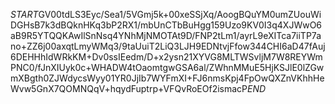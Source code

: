 $START$GV00tdLS3Eyc/Sea1/5VGmj5k+00xeSSjXq/AoogBQuYM0umZUouWiDGHsB7k3dBQknHKq3bP2RX1/mbUnCTbBuHgg159Uzo9KV0I3q4XJWwO6aB9R5YTQQKAwIlSnNsq4YNhMjNMOTAt9D/FNP2tLm1/ayrL9eXITca7iiTP7ano+ZZ6j00axqtLmyWMq3/9taUuiT2LiQ3LJH9EDNtvjFfow344CHI6aD47fAuj6DEHHhIdWRkKM+Dv0ssIEedm/D+x2ysn21XYVG8MLTWSvljM7W8REYWmPNC0/fJnXIUyk0c+WHADW4tOaomtgwGSA6al/ZWhnMMuE5HjKSJlE0lZGwmXBgth0ZJWdycsWyy01YR0JjIb7WYFmXI+FJ6nmsKpj4FpOwQXZnVKhhHeWvw5GnX7QOMNQqV+hqydFuptrp+VFQvRoEOf2ismacP$END$